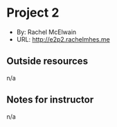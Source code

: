 # Project 2
+ By: Rachel McElwain
+ URL: <http://e2p2.rachelmhes.me>

## Outside resources
n/a

## Notes for instructor
n/a